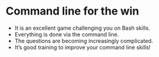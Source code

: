 # Command line for the win

- It is an excellent game challenging you on Bash skills.
- Everything is done via the command line.
- The questions are becoming increasingly complicated.
- It’s good training to improve your command line skills!
